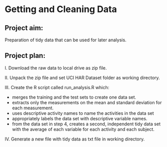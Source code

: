 # Getting and Cleaning Data

## Project aim:

Preparation of tidy data that can be used for later analysis.

## Project plan:

I. Download the raw data to local drive as zip file. 

II. Unpack the zip file and set UCI HAR Dataset folder as working directory.

III. Create the R script called run_analysis.R which:
- merges the training and the test sets to create one data set.
- extracts only the measurements on the mean and standard deviation for each measurement.
- uses descriptive activity names to name the activities in the data set
- appropriately labels the data set with descriptive variable names.
- from the data set in step 4, creates a second, independent tidy data set with the average of each variable for each activity and each subject.

IV. Generate a new file with tidy data as txt file in working directory.

